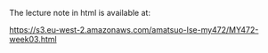 The lecture note in html is available at:

https://s3.eu-west-2.amazonaws.com/amatsuo-lse-my472/MY472-week03.html
